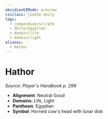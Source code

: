 ```yaml
---
obsidianUIMode: preview
cssclass: json5e-deity
tags:
  - compendium/src/phb
  - deity/egyptian
  - domain/life
  - domain/light
aliases:
  - Hathor
---
```

# Hathor
*Source: Player's Handbook p. 299* 

- **Alignment**: Neutral Good
- **Domains**: Life, Light
- **Pantheon**: Egyptian
- **Symbol**: Horned cow's head with lunar disk